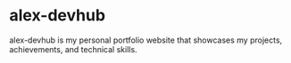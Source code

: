 # alex-devhub
alex-devhub is my personal portfolio website that showcases my projects, achievements, and technical skills.
